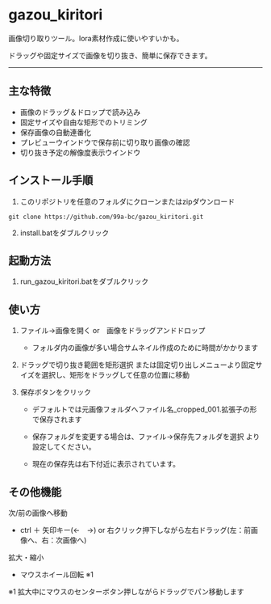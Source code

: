 # gazou_kiritori
画像切り取りツール。lora素材作成に使いやすいかも。

ドラッグや固定サイズで画像を切り抜き、簡単に保存できます。

---

## 主な特徴
- 画像のドラッグ＆ドロップで読み込み
- 固定サイズや自由な矩形でのトリミング
- 保存画像の自動連番化
- プレビューウインドウで保存前に切り取り画像の確認
- 切り抜き予定の解像度表示ウインドウ


## インストール手順
1. このリポジトリを任意のフォルダにクローンまたはzipダウンロード

```
git clone https://github.com/99a-bc/gazou_kiritori.git
```

2. install.batをダブルクリック


## 起動方法
1. run_gazou_kiritori.batをダブルクリック


## 使い方
1. ファイル→画像を開く or　画像をドラッグアンドドロップ
   
   - フォルダ内の画像が多い場合サムネイル作成のために時間がかかります

3. ドラッグで切り抜き範囲を矩形選択
   または固定切り出しメニューより固定サイズを選択し、矩形をドラッグして任意の位置に移動

5. 保存ボタンをクリック

   - デフォルトでは元画像フォルダへファイル名_cropped_001.拡張子の形で保存されます

   - 保存フォルダを変更する場合は、ファイル→保存先フォルダを選択 より設定してください。

   - 現在の保存先は右下付近に表示されています。



## その他機能

次/前の画像へ移動

 - ctrl ＋ 矢印キー(←　→) or 右クリック押下しながら左右ドラッグ(左：前画像へ、右：次画像へ)

拡大・縮小

- マウスホイール回転 ※1
  
 ※1 拡大中にマウスのセンターボタン押しながらドラッグでパン移動します


